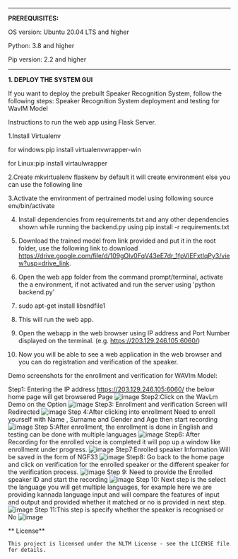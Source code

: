 
____________
**PREREQUISITES:**

OS version: Ubuntu 20.04 LTS and higher

Python: 3.8 and higher

Pip version: 2.2 and higher

------------------------------------------

**1. DEPLOY THE SYSTEM GUI**

If you want to deploy the prebuilt Speaker Recognition System, follow the following steps:
Speaker Recognition System deployment and testing for WavlM Model

Instructions to run the web app using Flask Server.

 1.Install Virtualenv 
 
 for windows:pip install virtualenvwrapper-win

 for Linux:pip install virtaulwrapper

 2.Create mkvirtualenv flaskenv by default it will create environment else you can use the following line
 
 3.Activate the environment of pertrained model using following source env/bin/activate

 4. Install dependencies from requirements.txt and any other dependencies shown while running the backend.py using pip install -r requirements.txt
   
 5. Download the trained model from link provided and put it in the root folder, use  the following link to download https://drive.google.com/file/d/109gOlv0FqV43eE7dr_1fpVIEFxtIqPy3/view?usp=drive_link.
   
 6. Open the web app folder from the command prompt/terminal, activate the a environment, if not activated and run the server using 'python backend.py'
   
 7. sudo apt-get install libsndfile1
   
 8. This will run the web app.
   
 9. Open the webapp in the web browser using IP address and Port Number displayed on the terminal. (e.g. https://203.129.246.105:6060/)
   
 10. Now you will be able to see a web application in the web browser and you can do registration and verification of the speaker.

Demo screenshots for the enrollment and verification for WAVlm Model:

Step1: Entering the IP address  https://203.129.246.105:6060/ the below home page will get browsered Page
![image](https://github.com/SR-MEiTY/Speaker_Recognition2/assets/104900510/bbaf650c-a2d6-4e16-851a-05cf042796f8)
Step2:Click on the WavLm Demo on the Option
![image](https://github.com/SR-MEiTY/Speaker_Recognition2/assets/104900510/3c44a6f9-aeb2-44ed-9a50-84b34dbc2f58)
Step3: Enrollment and verification Screen will Redirected
![image](https://github.com/SR-MEiTY/Speaker_Recognition2/assets/104900510/23ab41b0-9318-4912-b045-dcf9b3b39cff)
Step 4:After clicking into enrollment Need to enroll yourself with Name , Surname and Gender and Age then start recording 
![image](https://github.com/SR-MEiTY/Speaker_Recognition2/assets/104900510/1f71d064-1e52-4569-b7f4-21f1b1e3e54b)
 Step 5:After enrollment, the enrollment is done in English and testing can be done with multiple languages
 ![image](https://github.com/SR-MEiTY/Speaker_Recognition2/assets/104900510/62c4839e-963b-40fa-a601-78f872a8895d)
 Step6: After Recording for the enrolled voice is completed it will pop up a window like enrollment under progress.
 ![image](https://github.com/SR-MEiTY/Speaker_Recognition2/assets/104900510/44740a78-51e2-4842-9830-54071114cc64)
 Step7:Enrolled speaker Information Will be saved in the form of NGF33
 ![image](https://github.com/SR-MEiTY/Speaker_Recognition2/assets/104900510/2b9f941f-d3fb-4444-a734-54752122d40c)
 Step8: Go back to the home page and click on verification for the enrolled speaker or the different speaker for the verification process.
 ![image](https://github.com/SR-MEiTY/Speaker_Recognition2/assets/104900510/34be2636-d029-4587-b755-e56366b5475b)
 Step 9: Need to provide the Enrolled speaker ID and start the recording 
 ![image](https://github.com/SR-MEiTY/Speaker_Recognition2/assets/104900510/41435b08-291c-4190-8564-d186bab03340)
 Step 10: Next step is the select the language you will get multiple languages, for example here we are providing kannada language input and will compare the features of input and output and provided 
 whether it matched or no is provided in next step.
 ![image](https://github.com/SR-MEiTY/Speaker_Recognition2/assets/104900510/a073307a-e99f-437b-b36a-727bd8e5175c)
 Step 11:This step is specify whether the speaker is recognised or No
 ![image](https://github.com/SR-MEiTY/Speaker_Recognition2/assets/104900510/9f925f96-c797-43e8-aede-0a35ed06aa2f)

** License**
    
    This project is licensed under the NLTM License - see the LICENSE file for details.





